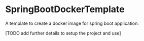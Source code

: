 # SpringBootDockerTemplate
A template to create a docker image for spring boot application.

[TODO add further details to setup the project and use]
